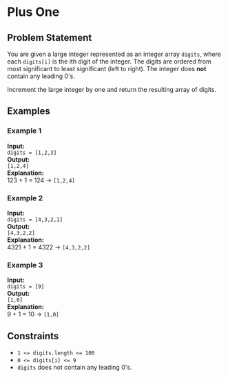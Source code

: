 # Plus One

## Problem Statement

You are given a large integer represented as an integer array `digits`, where each `digits[i]` is the ith digit of the integer. The digits are ordered from most significant to least significant (left to right). The integer does **not** contain any leading 0's.

Increment the large integer by one and return the resulting array of digits.

## Examples

### Example 1
**Input:**  
`digits = [1,2,3]`  
**Output:**  
`[1,2,4]`  
**Explanation:**  
123 + 1 = 124 → `[1,2,4]`

### Example 2  
**Input:**  
`digits = [4,3,2,1]`  
**Output:**  
`[4,3,2,2]`  
**Explanation:**  
4321 + 1 = 4322 → `[4,3,2,2]`

### Example 3  
**Input:**  
`digits = [9]`  
**Output:**  
`[1,0]`  
**Explanation:**  
9 + 1 = 10 → `[1,0]`

## Constraints

- `1 <= digits.length <= 100`
- `0 <= digits[i] <= 9`
- `digits` does not contain any leading 0's.
